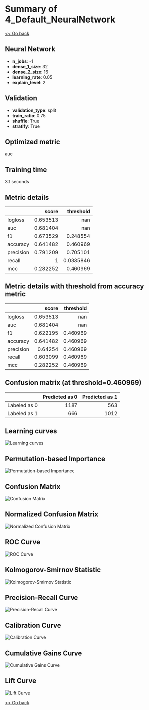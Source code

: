 # Summary of 4_Default_NeuralNetwork

[<< Go back](../README.md)

## Neural Network

- **n_jobs**: -1
- **dense_1_size**: 32
- **dense_2_size**: 16
- **learning_rate**: 0.05
- **explain_level**: 2

## Validation

- **validation_type**: split
- **train_ratio**: 0.75
- **shuffle**: True
- **stratify**: True

## Optimized metric

auc

## Training time

3.1 seconds

## Metric details

|           |    score |   threshold |
|:----------|---------:|------------:|
| logloss   | 0.653513 | nan         |
| auc       | 0.681404 | nan         |
| f1        | 0.673529 |   0.248554  |
| accuracy  | 0.641482 |   0.460969  |
| precision | 0.791209 |   0.705101  |
| recall    | 1        |   0.0335846 |
| mcc       | 0.282252 |   0.460969  |

## Metric details with threshold from accuracy metric

|           |    score |   threshold |
|:----------|---------:|------------:|
| logloss   | 0.653513 |  nan        |
| auc       | 0.681404 |  nan        |
| f1        | 0.622195 |    0.460969 |
| accuracy  | 0.641482 |    0.460969 |
| precision | 0.64254  |    0.460969 |
| recall    | 0.603099 |    0.460969 |
| mcc       | 0.282252 |    0.460969 |

## Confusion matrix (at threshold=0.460969)

|              |   Predicted as 0 |   Predicted as 1 |
|:-------------|-----------------:|-----------------:|
| Labeled as 0 |             1187 |              563 |
| Labeled as 1 |              666 |             1012 |

## Learning curves

![Learning curves](learning_curves.png)

## Permutation-based Importance

![Permutation-based Importance](permutation_importance.png)

## Confusion Matrix

![Confusion Matrix](confusion_matrix.png)

## Normalized Confusion Matrix

![Normalized Confusion Matrix](confusion_matrix_normalized.png)

## ROC Curve

![ROC Curve](roc_curve.png)

## Kolmogorov-Smirnov Statistic

![Kolmogorov-Smirnov Statistic](ks_statistic.png)

## Precision-Recall Curve

![Precision-Recall Curve](precision_recall_curve.png)

## Calibration Curve

![Calibration Curve](calibration_curve_curve.png)

## Cumulative Gains Curve

![Cumulative Gains Curve](cumulative_gains_curve.png)

## Lift Curve

![Lift Curve](lift_curve.png)

[<< Go back](../README.md)
